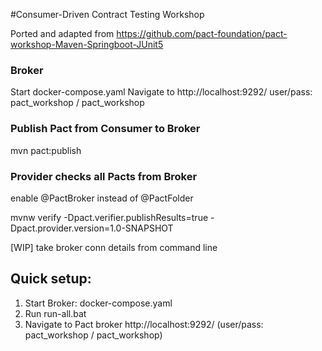 #Consumer-Driven Contract Testing Workshop

Ported and adapted from https://github.com/pact-foundation/pact-workshop-Maven-Springboot-JUnit5

### Broker
Start docker-compose.yaml
Navigate to http://localhost:9292/
user/pass: pact_workshop / pact_workshop

### Publish Pact from Consumer to Broker
mvn pact:publish

### Provider checks all Pacts from Broker
enable @PactBroker instead of @PactFolder

mvnw verify -Dpact.verifier.publishResults=true -Dpact.provider.version=1.0-SNAPSHOT

[WIP] take broker conn details from command line


## Quick setup:
1. Start Broker: docker-compose.yaml
2. Run run-all.bat
3. Navigate to Pact broker http://localhost:9292/   (user/pass: pact_workshop / pact_workshop)